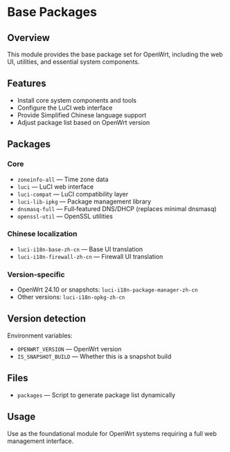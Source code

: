 # Base Packages

## Overview

This module provides the base package set for OpenWrt, including the web UI, utilities, and essential system components.

## Features

- Install core system components and tools
- Configure the LuCI web interface
- Provide Simplified Chinese language support
- Adjust package list based on OpenWrt version

## Packages

### Core
- `zoneinfo-all` — Time zone data
- `luci` — LuCI web interface
- `luci-compat` — LuCI compatibility layer
- `luci-lib-ipkg` — Package management library
- `dnsmasq-full` — Full‑featured DNS/DHCP (replaces minimal dnsmasq)
- `openssl-util` — OpenSSL utilities

### Chinese localization
- `luci-i18n-base-zh-cn` — Base UI translation
- `luci-i18n-firewall-zh-cn` — Firewall UI translation

### Version‑specific
- OpenWrt 24.10 or snapshots: `luci-i18n-package-manager-zh-cn`
- Other versions: `luci-i18n-opkg-zh-cn`

## Version detection

Environment variables:
- `OPENWRT_VERSION` — OpenWrt version
- `IS_SNAPSHOT_BUILD` — Whether this is a snapshot build

## Files

- `packages` — Script to generate package list dynamically

## Usage

Use as the foundational module for OpenWrt systems requiring a full web management interface.
